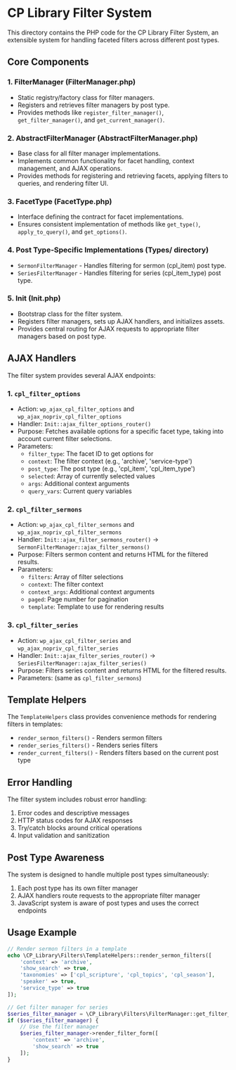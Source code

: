 # CP Library Filter System

This directory contains the PHP code for the CP Library Filter System, an extensible system for handling faceted filters across different post types.

## Core Components

### 1. FilterManager (FilterManager.php)
- Static registry/factory class for filter managers.
- Registers and retrieves filter managers by post type.
- Provides methods like `register_filter_manager()`, `get_filter_manager()`, and `get_current_manager()`.

### 2. AbstractFilterManager (AbstractFilterManager.php)
- Base class for all filter manager implementations.
- Implements common functionality for facet handling, context management, and AJAX operations.
- Provides methods for registering and retrieving facets, applying filters to queries, and rendering filter UI.

### 3. FacetType (FacetType.php)
- Interface defining the contract for facet implementations.
- Ensures consistent implementation of methods like `get_type()`, `apply_to_query()`, and `get_options()`.

### 4. Post Type-Specific Implementations (Types/ directory)
- `SermonFilterManager` - Handles filtering for sermon (cpl_item) post type.
- `SeriesFilterManager` - Handles filtering for series (cpl_item_type) post type.

### 5. Init (Init.php)
- Bootstrap class for the filter system.
- Registers filter managers, sets up AJAX handlers, and initializes assets.
- Provides central routing for AJAX requests to appropriate filter managers based on post type.

## AJAX Handlers

The filter system provides several AJAX endpoints:

### 1. `cpl_filter_options`
- Action: `wp_ajax_cpl_filter_options` and `wp_ajax_nopriv_cpl_filter_options`
- Handler: `Init::ajax_filter_options_router()`
- Purpose: Fetches available options for a specific facet type, taking into account current filter selections.
- Parameters:
  - `filter_type`: The facet ID to get options for
  - `context`: The filter context (e.g., 'archive', 'service-type')
  - `post_type`: The post type (e.g., 'cpl_item', 'cpl_item_type')
  - `selected`: Array of currently selected values
  - `args`: Additional context arguments
  - `query_vars`: Current query variables

### 2. `cpl_filter_sermons`
- Action: `wp_ajax_cpl_filter_sermons` and `wp_ajax_nopriv_cpl_filter_sermons`
- Handler: `Init::ajax_filter_sermons_router()` → `SermonFilterManager::ajax_filter_sermons()`
- Purpose: Filters sermon content and returns HTML for the filtered results.
- Parameters:
  - `filters`: Array of filter selections
  - `context`: The filter context
  - `context_args`: Additional context arguments
  - `paged`: Page number for pagination
  - `template`: Template to use for rendering results

### 3. `cpl_filter_series`
- Action: `wp_ajax_cpl_filter_series` and `wp_ajax_nopriv_cpl_filter_series`
- Handler: `Init::ajax_filter_series_router()` → `SeriesFilterManager::ajax_filter_series()`
- Purpose: Filters series content and returns HTML for the filtered results.
- Parameters: (same as `cpl_filter_sermons`)

## Template Helpers

The `TemplateHelpers` class provides convenience methods for rendering filters in templates:

- `render_sermon_filters()` - Renders sermon filters
- `render_series_filters()` - Renders series filters
- `render_current_filters()` - Renders filters based on the current post type

## Error Handling

The filter system includes robust error handling:

1. Error codes and descriptive messages
2. HTTP status codes for AJAX responses
3. Try/catch blocks around critical operations
4. Input validation and sanitization

## Post Type Awareness

The system is designed to handle multiple post types simultaneously:

1. Each post type has its own filter manager
2. AJAX handlers route requests to the appropriate filter manager
3. JavaScript system is aware of post types and uses the correct endpoints

## Usage Example

```php
// Render sermon filters in a template
echo \CP_Library\Filters\TemplateHelpers::render_sermon_filters([
    'context' => 'archive',
    'show_search' => true,
    'taxonomies' => ['cpl_scripture', 'cpl_topics', 'cpl_season'],
    'speaker' => true,
    'service_type' => true
]);

// Get filter manager for series
$series_filter_manager = \CP_Library\Filters\FilterManager::get_filter_manager('cpl_item_type');
if ($series_filter_manager) {
    // Use the filter manager
    $series_filter_manager->render_filter_form([
        'context' => 'archive',
        'show_search' => true
    ]);
}
```